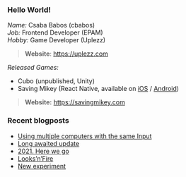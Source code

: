 ### Hello World!

*Name:* Csaba Babos (cbabos)<br>
*Job:* Frontend Developer (EPAM)<br>
*Hobby:* Game Developer (Uplezz)
> **Website**: https://uplezz.com

*Released Games:* 
 - Cubo (unpublished, Unity)
 - Saving Mikey (React Native, available on [iOS](https://apps.apple.com/us/app/saving-mikey/id1128194708) / [Android](https://play.google.com/store/apps/details?id=com.savingmikey))<br>
 > **Website:** https://savingmikey.com
 
### Recent blogposts
<!-- BLOG-POST-LIST:START -->
- [Using multiple computers with the same Input](https://yourweb.hu/2022/01/02/using-multiple-computers-with-the-same-input/)
- [Long awaited update](https://yourweb.hu/2021/11/08/long-awaited-update/)
- [2021. Here we go](https://yourweb.hu/2021/01/09/2021-here-we-go/)
- [Looks’n’Fire](https://yourweb.hu/2020/11/07/looksnfire/)
- [New experiment](https://yourweb.hu/2020/11/07/new-experiment/)
<!-- BLOG-POST-LIST:END -->
